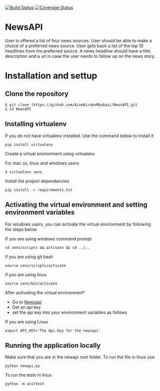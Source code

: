 [![Build Status](https://travis-ci.org/AineKiraboMbabazi/NewsAPI.svg?branch=NewsAPI)](https://travis-ci.org/AineKiraboMbabazi/NewsAPI)
[![Coverage Status](https://coveralls.io/repos/github/AineKiraboMbabazi/NewsAPI/badge.svg?branch=NewsAPI)](https://coveralls.io/github/AineKiraboMbabazi/NewsAPI?branch=NewsAPI)
# NewsAPI
User is offered a list of four news sources. User should be able to make a choice of a preferred news source. User gets back a list of the top 10 headlines from the preferred source. A news headline should have a title, description and a url in case the user needs to follow up on the news story.

# Installation and settup
## Clone the repository ##
```
$ git clone (https://github.com/AineKiraboMbabazi/NewsAPI.git
$ cd NewsAPI
```
## Installing virtualenv ##

If you do not have virtualenv installed. Use the command below to install it
```
pip install virtualenv
```
Create a virtual environment using virtualenv

For mac os, linux and windows users
```
$ virtualenv venv
```
Install the project dependancies
```
pip install -r requirements.txt
```
## Activating the virtual environment and setting environment variables ##
For windows users, you can activate the virtual environment by following the steps below
    
If you are using windows command prompt
```
cd venv/scripts && activate && cd ../..
```
if you are using git bash
```
source venv/scripts/activate
```
if you are using linux
```
source venv/bin/activate
```
After activating the virtual environment*
- Go to [Newsapi](https://newsapi.org/account)
- Get an api key 
- set the api key into your environment variables as follows

If you are using Linux
```
export API_KEY='The Api-key for the newsapi'
```

## Running the application locally ##
Make sure that you are in the newapi root folder.
To run the file in linux use
```
python newapi.py
```
To run the tests in linux
```
python -m unittest
```
